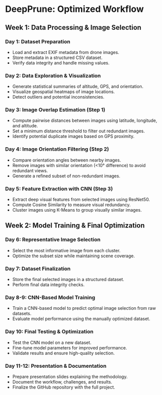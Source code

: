 # DeepPrune: Optimized Workflow  

## Week 1: Data Processing & Image Selection  

### Day 1: Dataset Preparation  
- Load and extract EXIF metadata from drone images.  
- Store metadata in a structured CSV dataset.  
- Verify data integrity and handle missing values.  

### Day 2: Data Exploration & Visualization  
- Generate statistical summaries of altitude, GPS, and orientation.  
- Visualize geospatial heatmaps of image locations.  
- Detect outliers and potential inconsistencies.  

### Day 3: Image Overlap Estimation (Step 1)  
- Compute pairwise distances between images using latitude, longitude, and altitude.  
- Set a minimum distance threshold to filter out redundant images.  
- Identify potential duplicate images based on GPS proximity.  

### Day 4: Image Orientation Filtering (Step 2)  
- Compare orientation angles between nearby images.  
- Remove images with similar orientation (<10° difference) to avoid redundant views.  
- Generate a refined subset of non-redundant images.  

### Day 5: Feature Extraction with CNN (Step 3)  
- Extract deep visual features from selected images using ResNet50.  
- Compute Cosine Similarity to measure visual redundancy.  
- Cluster images using K-Means to group visually similar images.  

## Week 2: Model Training & Final Optimization  

### Day 6: Representative Image Selection  
- Select the most informative image from each cluster.  
- Optimize the subset size while maintaining scene coverage.  

### Day 7: Dataset Finalization  
- Store the final selected images in a structured dataset.  
- Perform final data integrity checks.  

### Day 8-9: CNN-Based Model Training  
- Train a CNN-based model to predict optimal image selection from raw datasets.  
- Evaluate model performance using the manually optimized dataset.  

### Day 10: Final Testing & Optimization  
- Test the CNN model on a new dataset.  
- Fine-tune model parameters for improved performance.  
- Validate results and ensure high-quality selection.  

### Day 11-12: Presentation & Documentation  
- Prepare presentation slides explaining the methodology.  
- Document the workflow, challenges, and results.  
- Finalize the GitHub repository with the full project.  
